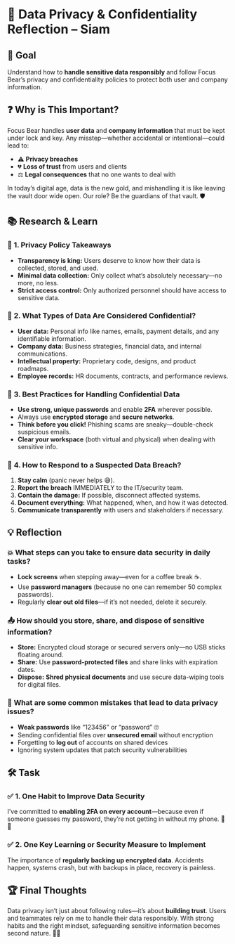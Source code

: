 # 🔐 **Data Privacy & Confidentiality Reflection – Siam**

## 🎯 **Goal**
Understand how to **handle sensitive data responsibly** and follow Focus Bear’s privacy and confidentiality policies to protect both user and company information.


## ❓ **Why is This Important?**
Focus Bear handles **user data** and **company information** that must be kept under lock and key. Any misstep—whether accidental or intentional—could lead to:
- ⚠️ **Privacy breaches**
- 💔 **Loss of trust** from users and clients
- ⚖️ **Legal consequences** that no one wants to deal with

In today’s digital age, data is the new gold, and mishandling it is like leaving the vault door wide open. Our role? Be the guardians of that vault. 🛡️

## 📚 **Research & Learn**

### 🔏 **1. Privacy Policy Takeaways**
- **Transparency is king:** Users deserve to know how their data is collected, stored, and used.
- **Minimal data collection:** Only collect what’s absolutely necessary—no more, no less.
- **Strict access control:** Only authorized personnel should have access to sensitive data.

### 📂 **2. What Types of Data Are Considered Confidential?**
- **User data:** Personal info like names, emails, payment details, and any identifiable information.
- **Company data:** Business strategies, financial data, and internal communications.
- **Intellectual property:** Proprietary code, designs, and product roadmaps.
- **Employee records:** HR documents, contracts, and performance reviews.

### 🧠 **3. Best Practices for Handling Confidential Data**
- **Use strong, unique passwords** and enable **2FA** wherever possible.
- Always use **encrypted storage** and **secure networks**.
- **Think before you click!** Phishing scams are sneaky—double-check suspicious emails.
- **Clear your workspace** (both virtual and physical) when dealing with sensitive info.

### 🚨 **4. How to Respond to a Suspected Data Breach?**
1. **Stay calm** (panic never helps 😅).
2. **Report the breach** IMMEDIATELY to the IT/security team.
3. **Contain the damage:** If possible, disconnect affected systems.
4. **Document everything:** What happened, when, and how it was detected.
5. **Communicate transparently** with users and stakeholders if necessary.

## 💡 **Reflection**

### 💥 **What steps can you take to ensure data security in daily tasks?**
- **Lock screens** when stepping away—even for a coffee break ☕.
- Use **password managers** (because no one can remember 50 complex passwords).
- Regularly **clear out old files**—if it’s not needed, delete it securely.

### 📤 **How should you store, share, and dispose of sensitive information?**
- **Store:** Encrypted cloud storage or secured servers only—no USB sticks floating around.
- **Share:** Use **password-protected files** and share links with expiration dates.
- **Dispose:** **Shred physical documents** and use secure data-wiping tools for digital files.

### 🚫 **What are some common mistakes that lead to data privacy issues?**
- **Weak passwords** like “123456” or “password” 🙄
- Sending confidential files over **unsecured email** without encryption
- Forgetting to **log out** of accounts on shared devices
- Ignoring system updates that patch security vulnerabilities

## 🛠️ **Task**

### ✅ **1. One Habit to Improve Data Security**
I’ve committed to **enabling 2FA on every account**—because even if someone guesses my password, they’re not getting in without my phone. 🔐📱

### ✅ **2. One Key Learning or Security Measure to Implement**
The importance of **regularly backing up encrypted data**. Accidents happen, systems crash, but with backups in place, recovery is painless.

## 🏆 **Final Thoughts**
Data privacy isn’t just about following rules—it’s about **building trust**. Users and teammates rely on me to handle their data responsibly. With strong habits and the right mindset, safeguarding sensitive information becomes second nature. 💪✨
